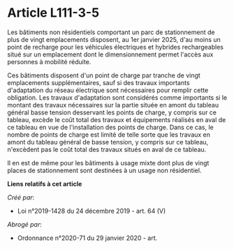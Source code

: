 # Article L111-3-5

Les bâtiments non résidentiels comportant un parc de stationnement de plus de vingt emplacements disposent, au 1er janvier
2025, d'au moins un point de recharge pour les véhicules électriques et hybrides rechargeables situé sur un emplacement dont
le dimensionnement permet l'accès aux personnes à mobilité réduite.

Ces bâtiments disposent d'un point de charge par tranche de vingt emplacements supplémentaires, sauf si des travaux
importants d'adaptation du réseau électrique sont nécessaires pour remplir cette obligation. Les travaux d'adaptation sont
considérés comme importants si le montant des travaux nécessaires sur la partie située en amont du tableau général basse
tension desservant les points de charge, y compris sur ce tableau, excède le coût total des travaux et équipements réalisés
en aval de ce tableau en vue de l'installation des points de charge. Dans ce cas, le nombre de points de charge est limité de
telle sorte que les travaux en amont du tableau général de basse tension, y compris sur ce tableau, n'excèdent pas le coût
total des travaux situés en aval de ce tableau.

Il en est de même pour les bâtiments à usage mixte dont plus de vingt places de stationnement sont destinées à un usage non
résidentiel.

**Liens relatifs à cet article**

_Créé par_:

  - Loi n°2019-1428 du 24 décembre 2019 - art. 64 (V)

_Abrogé par_:

  - Ordonnance n°2020-71 du 29 janvier 2020 - art.
